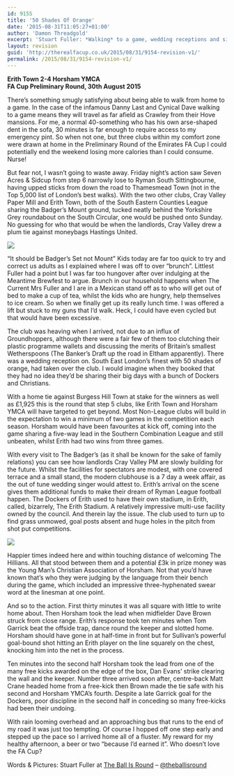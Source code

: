 ```yaml
---
id: 9155
title: '50 Shades Of Orange'
date: '2015-08-31T11:05:27+01:00'
author: 'Damon Threadgold'
excerpt: 'Stuart Fuller: *Walking* to a game, wedding receptions and six goals, Erith Town 2-4 Horsham YMCA.'
layout: revision
guid: 'http://therealfacup.co.uk/2015/08/31/9154-revision-v1/'
permalink: /2015/08/31/9154-revision-v1/
---
```


**Erith Town 2-4 Horsham YMCA**  
 **FA Cup Preliminary Round, 30th August 2015**

There’s something smugly satisfying about being able to walk from home to a game. In the case of the infamous Danny Last and Cynical Dave walking to a game means they will travel as far afield as Crawley from their Hove mansions. For me, a normal 40-something who has his own arse-shaped dent in the sofa, 30 minutes is far enough to require access to my emergency pint. So when not one, but three clubs within my comfort zone were drawn at home in the Preliminary Round of the Emirates FA Cup I could potentially end the weekend losing more calories than I could consume. Nurse!

But fear not, I wasn’t going to waste away. Friday night’s action saw Seven Acres &amp; Sidcup from step 6 narrowly lose to Ryman South Sittingbourne, having upped sticks from down the road to Thamesmead Town (not in the Top 5,000 list of London’s best walks). With the two other clubs, Cray Valley Paper Mill and Erith Town, both of the South Eastern Counties League sharing the Badger’s Mount ground, tucked neatly behind the Yorkshire Grey roundabout on the South Circular, one would be pushed onto Sunday. No guessing for who that would be when the landlords, Cray Valley drew a plum tie against moneybags Hastings United.

![](https://lh3.googleusercontent.com/-iaLAnTMd6fc/VeQjr_UED0I/AAAAAAAAFg8/vqMnBu9SKBI/s720-Ic42/image2.jpg)

“It should be Badger’s Set not Mount” Kids today are far too quick to try and correct us adults as I explained where I was off to over “brunch”. Littlest Fuller had a point but I was far too hungover after over indulging at the Meantime Brewfest to argue. Brunch in our household happens when The Current Mrs Fuller and I are in a Mexican stand off as to who will get out of bed to make a cup of tea, whilst the kids who are hungry, help themselves to ice cream. So when we finally get up its really lunch time. I was offered a lift but stuck to my guns that I’d walk. Heck, I could have even cycled but that would have been excessive.

The club was heaving when I arrived, not due to an influx of Groundhoppers, although there were a fair few of them too clutching their plastic programme wallets and discussing the merits of Britain’s smallest Wetherspoons (The Banker’s Draft up the road in Eltham apparently). There was a wedding reception on. South East London’s finest with 50 shades of orange, had taken over the club. I would imagine when they booked that they had no idea they’d be sharing their big days with a bunch of Dockers and Christians.

With a home tie against Burgess Hill Town at stake for the winners as well as £1,925 this is the round that step 5 clubs, like Erith Town and Horsham YMCA will have targeted to get beyond. Most Non-League clubs will build in the expectation to win a minimum of two games in the competition each season. Horsham would have been favourites at kick off, coming into the game sharing a five-way lead in the Southern Combination League and still unbeaten, whilst Erith had two wins from three games.

With every visit to The Badger’s (as it shall be known for the sake of family relations) you can see how landlords Cray Valley PM are slowly building for the future. Whilst the facilities for spectators are modest, with one covered terrace and a small stand, the modern clubhouse is a 7 day a week affair, as the out of tune wedding singer would attest to. Erith’s arrival on the scene gives them additional funds to make their dream of Ryman League football happen. The Dockers of Erith used to have their own stadium, in Erith, called, bizarrely, The Erith Stadium. A relatively impressive multi-use facility owned by the council. And therein lay the issue. The club used to turn up to find grass unmowed, goal posts absent and huge holes in the pitch from shot put competitions.

![](https://lh3.googleusercontent.com/-etu35E0eQK8/VeQjr955dDI/AAAAAAAAFg4/I0UbizqI1Ek/s720-Ic42/image1.jpg)

Happier times indeed here and within touching distance of welcoming The Hillians. All that stood between them and a potential £3k in prize money was the Young Man’s Christian Association of Horsham. Not that you’d have known that’s who they were judging by the language from their bench during the game, which included an impressive three-hyphenated swear word at the linesman at one point.

And so to the action. First thirty minutes it was all square with little to write home about. Then Horsham took the lead when midfielder Dave Brown struck from close range. Erith’s response took ten minutes when Tom Garrick beat the offside trap, dance round the keeper and slotted home. Horsham should have gone in at half-time in front but for Sullivan’s powerful goal-bound shot hitting an Erith player on the line squarely on the chest, knocking him into the net in the process.

Ten minutes into the second half Horsham took the lead from one of the many free kicks awarded on the edge of the box, Dan Evans’ strike clearing the wall and the keeper. Number three arrived soon after, centre-back Matt Crane headed home from a free-kick then Brown made the tie safe with his second and Horsham YMCA’s fourth. Despite a late Garrick goal for the Dockers, poor discipline in the second half in conceding so many free-kicks had been their undoing.

With rain looming overhead and an approaching bus that runs to the end of my road it was just too tempting. Of course I hopped off one step early and stepped up the pace so I arrived home all of a fluster. My reward for my healthy afternoon, a beer or two “because I’d earned it”. Who doesn’t love the FA Cup?

Words &amp; Pictures: Stuart Fuller at [The Ball Is Round](http://theballisround.co.uk/) – [@theballisround](https://twitter.com/theballisround)